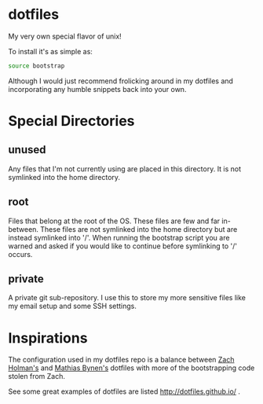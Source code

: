 dotfiles
========

My very own special flavor of unix!

To install it's as simple as:

```bash
source bootstrap
```

Although I would just recommend frolicking around in my dotfiles and
incorporating any humble snippets back into your own.

Special Directories
===================

unused
------

Any files that I'm not currently using are placed in this directory. It is not
symlinked into the home directory.

root
----

Files that belong at the root of the OS. These files are few and far
in-between. These files are not symlinked into the home directory but are
instead symlinked into '/'. When running the bootstrap script you are warned
and asked if you would like to continue before symlinking to '/' occurs.

private
-------

A private git sub-repository. I use this to store my more sensitive files like
my email setup and some SSH settings.

Inspirations
============

The configuration used in my dotfiles repo is a balance between [Zach
Holman's](https://github.com/holman/dotfiles.git) and [Mathias
Bynen's](https://github.com/mathiasbynens/dotfiles.git) dotfiles with more of
the bootstrapping code stolen from Zach.

See some great examples of dotfiles are listed http://dotfiles.github.io/ .
